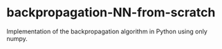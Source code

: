 # backpropagation-NN-from-scratch

Implementation of the backpropagation algorithm in Python using only numpy.
